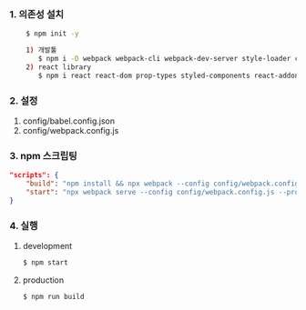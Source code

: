 ### 1. 의존성 설치
```bash
    $ npm init -y

    1) 개발툴
       $ npm i -D webpack webpack-cli webpack-dev-server style-loader css-loader sass-loader node-sass babel-loader @babel/core @babel/cli @babel/preset-env @babel/preset-react case-sensitive-paths-webpack-plugin @material-ui/core @material-ui/icons @mui/material @emotion/react @emotion/styled recharts @mui/lab --legacy-peer-deps
    2) react library
       $ npm i react react-dom prop-types styled-components react-addons-update react-router react-router-dom react-modal react-axios
```


### 2. 설정
1.  config/babel.config.json
2.  config/webpack.config.js



### 3. npm 스크립팅
```json
"scripts": {
    "build": "npm install && npx webpack --config config/webpack.config.js --progress --mode production",
    "start": "npx webpack serve --config config/webpack.config.js --progress --mode development"
}
```


### 4. 실행
1.  development
    ```bash
    $ npm start
    ```

2.  production
    ```bash
    $ npm run build
    ```